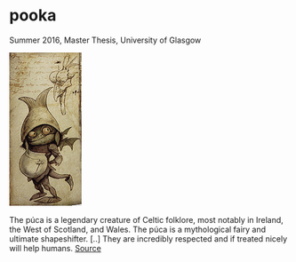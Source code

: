 # pooka
Summer 2016, Master Thesis, University of Glasgow

![alt tag](https://github.com/nickozoulis/pooka/blob/master/pooka.png?raw=true)

The púca is a legendary creature of Celtic folklore, most notably in Ireland, the West of Scotland, and Wales. The púca is a mythological fairy and ultimate shapeshifter. [..] They are incredibly respected and if treated nicely will help humans.
[Source](http://listverse.com/2009/10/26/10-mythological-creatures-and-shapeshifters/)
